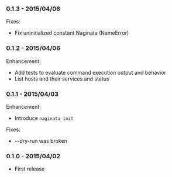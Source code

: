 ### 0.1.3 - 2015/04/06

Fixes:

* Fix uninitialized constant Naginata (NameError)

### 0.1.2 - 2015/04/06

Enhancement:

* Add tests to evaluate command execution output and behavior
* List hosts and their services and status

### 0.1.1 - 2015/04/03

Enhancement:

* Introduce `naginata init`

Fixes:

* --dry-run was broken

### 0.1.0 - 2015/04/02

* First release
